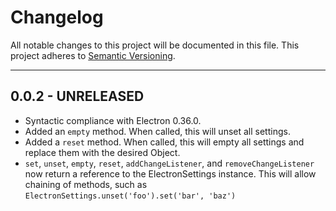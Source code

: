 # Changelog
All notable changes to this project will be documented in this file.
This project adheres to [Semantic Versioning](http://semver.org/).

***

0.0.2 - UNRELEASED
------------------
* Syntactic compliance with Electron 0.36.0.
* Added an `empty` method. When called, this will unset all settings.
* Added a `reset` method. When called, this will empty all settings and replace them with the desired Object.
* `set`, `unset`, `empty`, `reset`, `addChangeListener`, and `removeChangeListener` now return a reference to the ElectronSettings instance. This will allow chaining of methods, such as `ElectronSettings.unset('foo').set('bar', 'baz')`
